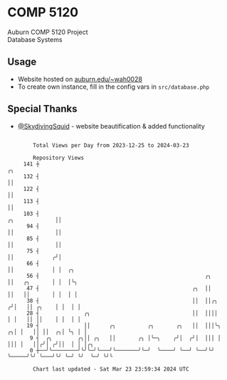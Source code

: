 # COMP 5120
Auburn COMP 5120 Project  
Database Systems

## Usage
- Website hosted on [auburn.edu/~wah0028](https://webhome.auburn.edu/~wah0028/)
- To create own instance, fill in the config vars in `src/database.php`

## Special Thanks
- [@SkydivingSquid](https://github.com/SkydivingSquid) - website beautification & added functionality

```

        Total Views per Day from 2023-12-25 to 2024-03-23

        Repository Views
     141 ┼                                                                                ╭╮
     132 ┤                                                                                ││
     122 ┤                                                                                ││
     113 ┤                                                                                ││
     103 ┤                                                                 ╭╮             ││
      94 ┤                                                                 ││             ││
      85 ┤                                                                 ││             ││
      75 ┤                                                                 ││            ╭╯│
      66 ┤                                                                 ││            │ │  ╭╮
      56 ┤                                                    ╭╮           ││   ╭╮       │ │  │╰╮
      47 ┤                                                ╭╮  ││           ││   ││       │ │  │ │
      38 ┤                                                ││  ││╭╮        ╭╯│   ││ ╭╮    │ │  │ │
      28 ┤              ╭╮                                ││  ││││        │ │   ││ ││    │ │  │ │
      19 ┤              ││      ╭╮          ╭╮       ╭╮   ││  │││╰╮     ╭╮│ │   ││ ││  ╭╮│ ╰╮ │ │
       9 ┤  ╭╮        ╭╮││ ╭╮   ││       ╭╮ │╰─╮    ╭╯│  ╭╯│  │││ │     │││ │   ││╭╯│ ╭╯││  │ │ │╭╮
       0 ┼──╯╰────────╯╰╯╰─╯╰───╯╰───────╯╰─╯  ╰────╯ ╰──╯ ╰──╯╰╯ ╰─────╯╰╯ ╰───╯╰╯ ╰─╯ ╰╯  ╰─╯ ╰╯╰

        Chart last updated - Sat Mar 23 23:59:34 2024 UTC
        
```
